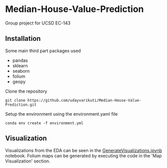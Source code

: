 # Median-House-Value-Prediction
Group project for UCSD EC-143

## Installation

Some main third part packages used
- pandas
- sklearn
- seaborn
- folium
- geopy

Clone the repository
```
git clone https://github.com/udayvarikuti/Median-House-Value-Prediction.git
```

Setup the environment using the environment.yaml file
```
conda env create -f environment.yml
```

## Visualization

Visualizations from the EDA can be seen in the [GenerateVisualizations.ipynb](https://github.com/udayvarikuti/Median-House-Value-Prediction/blob/main/GenerateVisualizations.ipynb) notebook. Folium maps can be generated by executing the code in the 'Map Visualization' section.